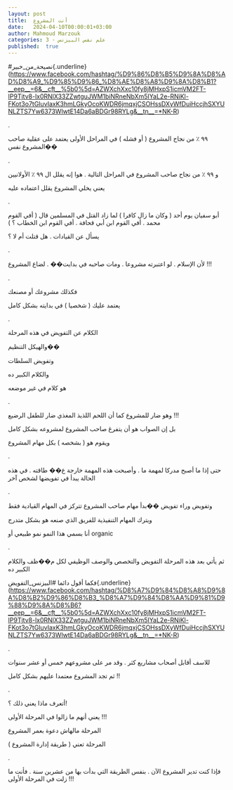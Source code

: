 ```yaml
---
layout: post
title:  أنت المشروع
date:   2024-04-10T00:00:01+03:00
author: Mahmoud Marzouk
categories: 3 - علم نفس البيزنس
published:  true
---
```

\#نصيحة_من_خبير{.underline}(https://www.facebook.com/hashtag/%D9%86%D8%B5%D9%8A%D8%AD%D8%A9_%D9%85%D9%86_%D8%AE%D8%A8%D9%8A%D8%B1?__eep__=6&__cft__%5b0%5d=AZWXchXxc10fy8jMHxpS1icmVM2FT-IP9Tjtv8-lx0RNlX33ZZwtguJWM1biNRneNbXm5IYaL2e-RNiKl-FKot3o7tGluvIaxK3hmLGkyOcoKWDR6jmqxjCSOHssDXyWfDuiHccjhSXYUNLZTS7Yw6373WlwtE14Da6aBDGr98RYLg&__tn__=*NK-R)

.

٩٩ ٪ من نجاح المشروع ( أو فشله ) في المراحل الأولى يعتمد على عقلية صاحب
المشروع نفس��

.

و ٩٩ ٪ من نجاح صاحب المشروع في المراحل التالية . هوا إنه يقلل ال ٩٩ ٪
الأولانيين

يعني يخلي المشروع يقلل اعتماده عليه

.

أبو سفيان يوم أحد ( وكان ما زال كافرا ) لما زاد القتل في المسلمين قال (
أفي القوم محمد . أفي القوم ابن أبي قحافة . أفي القوم ابن الخطاب
؟ )

يسأل عن القيادات . هل قتلت أم لا ؟

.

لأن الإسلام . لو اعتبرته مشروعا . ومات صاحبه في بدايت�� . لضاع
المشروع !!!

.

فكذلك مشروعك أو مصنعك

يعتمد عليك ( شخصيا ) في بدايته بشكل كامل

.

الكلام عن التفويض في هذه المرحلة

والهيكل التنظيم��

وتفويض السلطات

والكلام الكبير ده

هو كلام في غير موضعه

.

وهو ضار للمشروع كما أن اللحم اللذيذ المغذي ضار للطفل الرضيع
!!!

بل إن الصواب هو أن يتفرغ صاحب المشروع لمشروعه بشكل كامل

ويقوم هو ( بشخصه ) بكل مهام المشروع

.

حتى إذا ما أصبح مدركا لمهمة ما . وأصبحت هذه المهمة خارجة ع�� طاقته . في
هذه الحالة يبدأ في تفويضها لشخص آخر

.

وتفويض وراء تفويض ��بدأ مهام صاحب المشروع تتركز في المهام القيادية
فقط

ويترك المهام التنفيذية للفريق الذي صنعه هو بشكل متدرج

أنا بسمي هذا النمو نمو طبيعي أو organic

.

ثم يأتي بعد هذه المرحلة التفويض والتخصص والوصف الوظيفي لكل م��ظف والكلام
الكبير ده

فكما أقول دائما
\#البيزنس_التفويض{.underline}(https://www.facebook.com/hashtag/%D8%A7%D9%84%D8%A8%D9%8A%D8%B2%D9%86%D8%B3_%D8%A7%D9%84%D8%AA%D9%81%D9%88%D9%8A%D8%B6?__eep__=6&__cft__%5b0%5d=AZWXchXxc10fy8jMHxpS1icmVM2FT-IP9Tjtv8-lx0RNlX33ZZwtguJWM1biNRneNbXm5IYaL2e-RNiKl-FKot3o7tGluvIaxK3hmLGkyOcoKWDR6jmqxjCSOHssDXyWfDuiHccjhSXYUNLZTS7Yw6373WlwtE14Da6aBDGr98RYLg&__tn__=*NK-R)

.

للاسف أقابل أصحاب مشاريع كثر . وقد مر على مشروعهم خمس أو عشر
سنوات

ثم تجد المشروع معتمدا عليهم بشكل كامل !!

.

أتعرف ماذا يعني ذلك ؟!

يعني أنهم ما زالوا في المرحلة الأولى !!!

المرحلة مالهاش دعوة بعمر المشروع

المرحلة تعني ( طريقة إدارة المشروع )

.

فإذا كنت تدير المشروع الآن . بنفس الطريقة التي بدأت بها من عشرين سنة .
فأنت ما زلت في المرحلة الأولى !!!
